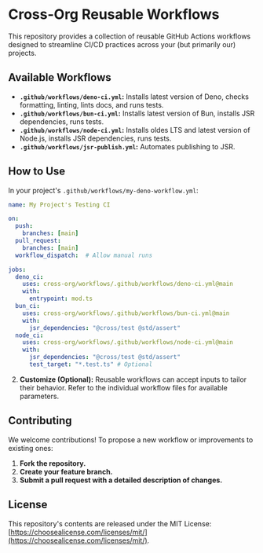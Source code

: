 # Cross-Org Reusable Workflows

This repository provides a collection of reusable GitHub Actions workflows
designed to streamline CI/CD practices across your (but primarily our) projects.

## Available Workflows

- **`.github/workflows/deno-ci.yml`:** Installs latest version of Deno, checks
  formatting, linting, lints docs, and runs tests.
- **`.github/workflows/bun-ci.yml`:** Installs latest version of Bun, installs
  JSR dependencies, runs tests.
- **`.github/workflows/node-ci.yml`:** Installs oldes LTS and latest version of
  Node.js, installs JSR dependencies, runs tests.
- **`.github/workflows/jsr-publish.yml`:** Automates publishing to JSR.

## How to Use

In your project's `.github/workflows/my-deno-workflow.yml`:

```yaml
name: My Project's Testing CI

on: 
  push:
    branches: [main]
  pull_request:
    branches: [main]
  workflow_dispatch:  # Allow manual runs

jobs:
  deno_ci:
    uses: cross-org/workflows/.github/workflows/deno-ci.yml@main
    with:
      entrypoint: mod.ts
  bun_ci:
    uses: cross-org/workflows/.github/workflows/bun-ci.yml@main
    with:
      jsr_dependencies: "@cross/test @std/assert"
  node_ci:
    uses: cross-org/workflows/.github/workflows/node-ci.yml@main
    with:
      jsr_dependencies: "@cross/test @std/assert"
      test_target: "*.test.ts" # Optional
```

2. **Customize (Optional):** Reusable workflows can accept inputs to tailor
   their behavior. Refer to the individual workflow files for available
   parameters.

## Contributing

We welcome contributions! To propose a new workflow or improvements to existing
ones:

1. **Fork the repository.**
2. **Create your feature branch.**
3. **Submit a pull request with a detailed description of changes.**

## License

This repository's contents are released under the MIT License:
[https://choosealicense.com/licenses/mit/](https://choosealicense.com/licenses/mit/).
